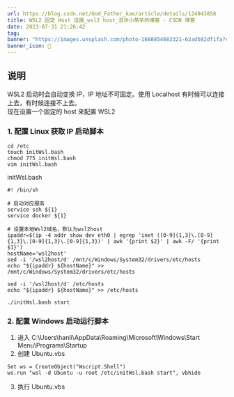 ```yaml
---
url: https://blog.csdn.net/God_Father_kao/article/details/124943858
title: WSL2 固定 Host 连接_wsl2 host_混世小萌羊的博客 - CSDN 博客
date: 2023-07-31 21:26:42
tag: 
banner: "https://images.unsplash.com/photo-1688854682321-62ad582df1fa?crop=entropy&cs=srgb&fm=jpg&ixid=M3w0Njc1ODd8MHwxfHJhbmRvbXx8fHx8fHwxfHwxNjkwODA5OTY1fA&ixlib=rb-4.0.3&q=85&fit=crop&w=682&max-h=540"
banner_icon: 🔖
---
```

## 说明

WSL2 启动时会自动变换 IP，IP 地址不可固定。使用 Localhost 有时候可以连接上去，有时候连接不上去。  
现在设置一个固定的 host 来配置 WSL2

### 1. 配置 Linux 获取 IP 启动脚本

```
cd /etc
touch initWsl.bash
chmod 775 initWsl.bash
vim initWsl.bash

```

initWsl.bash

```
#! /bin/sh

# 启动对应服务
service ssh ${1}
service docker ${1}

# 设置本地Wsl2域名，默认为wsl2host
ipaddr=$(ip -4 addr show dev eth0 | egrep 'inet ([0-9]{1,3}\.[0-9]{1,3}\.[0-9]{1,3}\.[0-9]{1,3})' | awk '{print $2}' | awk -F/ '{print $1}')
hostName='wsl2host'
sed -i '/wsl2host/d' /mnt/c/Windows/System32/drivers/etc/hosts
echo "${ipaddr} ${hostName}" >> /mnt/c/Windows/System32/drivers/etc/hosts

sed -i '/wsl2host/d' /etc/hosts
echo "${ipaddr} ${hostName}" >> /etc/hosts

```

```
./initWsl.bash start

```

### 2. 配置 Windows 启动运行脚本

1.  进入 C:\Users\hanli\AppData\Roaming\Microsoft\Windows\Start Menu\Programs\Startup
2.  创建 Ubuntu.vbs

```
Set ws = CreateObject("Wscript.Shell")
ws.run "wsl -d Ubuntu -u root /etc/initWsl.bash start", vbhide

```

3.  执行 Ubuntu.vbs